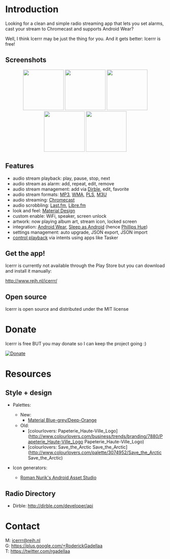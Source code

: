 Introduction
===========

Looking for a clean and simple radio streaming app that lets you set alarms, cast your stream to Chromecast and supports Android Wear?

Well, I think Icerrr may be just the thing for you. And it gets better: Icerrr is free!

Screenshots
-------------

<center>
<img src="http://storage.rejh.nl/_stored/res/icerrr/screenshots/Screenshot_2015-10-01-09-14-02.png" width="128" />
<img src="http://storage.rejh.nl/_stored/res/icerrr/screenshots/Screenshot_2015-10-01-09-14-14.png" width="128" />
<img src="http://storage.rejh.nl/_stored/res/icerrr/screenshots/Screenshot_2015-10-01-09-06-28.png" width="128" />
<img src="http://storage.rejh.nl/_stored/res/icerrr/screenshots/Screenshot_2015-10-07-08-02-43.png" width="128" />
<img src="http://storage.rejh.nl/_stored/res/icerrr/screenshots/Screenshot_2015-10-07-08-04-50.png" width="128" />
</center>

Features
-------------

* audio stream playback: play, pause, stop, next
* audio stream as alarm: add, repeat, edit, remove
* audio stream management: add via [Dirble](https://dirble.com), edit, favorite
* audio stream formats: [MP3](https://en.wikipedia.org/wiki/MP3), [WMA](https://en.wikipedia.org/wiki/Windows_Media_Audio), [PLS](https://en.wikipedia.org/wiki/PLS_%28file_format%29), [M3U](https://en.wikipedia.org/wiki/M3U)
* audio streaming: [Chromecast](https://chromecast.com)
* audio scrobbling: [Last.fm](https://last.fm), [Libre.fm](https://libre.fm)
* look and feel: [Material Design](https://developer.android.com/design/material)
* custom enable: WiFi, speaker, screen unlock
* artwork: now playing album art, stream icon, locked screen
* integration: [Android Wear](https://android.com/wear), [Sleep as Android](https://play.google.com/store/apps/details?id=com.urbandroid.sleep) (hence [Phillips Hue](http://meethue.com))
* settings management: auto upgrade, JSON export, JSON import
* [control playback](https://github.com/rejhgadellaa/icerrr/wiki/Advanced-features#control-with-intents) via intents using apps like Tasker

Get the app!
-------------

Icerrr is currently not available through the Play Store but you can download and install it manually:

http://www.rejh.nl/icerrr/

Open source
-------------

Icerrr is open source and distributed under the MIT license

Donate
=========

Icerrr is free BUT you may donate so I can keep the project going :)

[![Donate](https://www.paypalobjects.com/en_US/i/btn/btn_donateCC_LG.gif)](https://www.paypal.com/cgi-bin/webscr?cmd=_donations&business=S6BCCM9LESNBU&lc=US&item_name=REJH%20Gadellaa&item_number=icerrr_droidapp&currency_code=EUR&bn=PP%2dDonationsBF%3abtn_donateCC_LG%2egif%3aNonHosted)

Resources
=========

Style + design
--------------

  * Palettes: 
    * New: 
      * [Material Blue-grey/Deep-Orange](https://www.materialpalette.com/blue-grey/deep-orange)
    * Old: 
      * [colourlovers: Papeterie_Haute-Ville_Logo](http://www.colourlovers.com/business/trends/branding/7880/Papeterie_Haute-Ville_Logo Papeterie_Haute-Ville_Logo)
      * [colourlovers: Save_the_Arctic Save_the_Arctic](http://www.colourlovers.com/palette/3074952/Save_the_Arctic Save_the_Arctic)

  * Icon generators:
    * [Roman Nurik's Android Asset Studio](http://romannurik.github.io/AndroidAssetStudio/index.html)

Radio Directory
---------------

* Dirble: http://dirble.com/developer/api

Contact
=======

M: icerrr@rejh.nl <br>
G: https://plus.google.com/+RoderickGadellaa <br>
T: https://twitter.com/rgadellaa <br>
